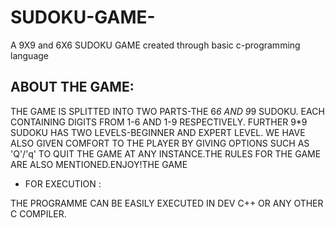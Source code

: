 # SUDOKU-GAME-
A 9X9 and 6X6 SUDOKU GAME created through basic c-programming language

## ABOUT THE GAME:
THE GAME IS SPLITTED INTO TWO PARTS-THE 6*6 AND 9*9 SUDOKU. EACH CONTAINING DIGITS FROM 1-6 AND 1-9 RESPECTIVELY. FURTHER 9*9 SUDOKU HAS TWO LEVELS-BEGINNER AND EXPERT LEVEL. WE HAVE ALSO GIVEN COMFORT TO THE PLAYER BY GIVING OPTIONS SUCH AS 'Q'/'q' TO QUIT THE GAME AT ANY INSTANCE.THE RULES FOR THE GAME ARE ALSO MENTIONED.ENJOY!THE GAME 

- FOR EXECUTION :

THE PROGRAMME CAN BE EASILY EXECUTED IN DEV C++ OR ANY OTHER C COMPILER.
